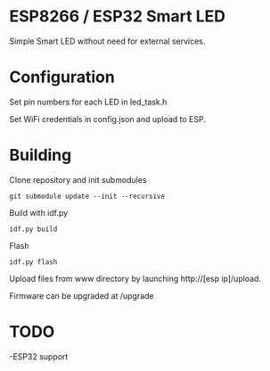 # ESP8266 / ESP32 Smart LED

Simple Smart LED without need for external services.

# Configuration

Set pin numbers for each LED in led_task.h

Set WiFi credentials in config.json and upload to ESP.

# Building

Clone repository and init submodules

`git submodule update --init --recursive`

Build with idf.py

`idf.py build`

Flash

`idf.py flash`

Upload files from www directory by launching http://[esp ip]/upload.

Firmware can be upgraded at /upgrade

# TODO

-ESP32 support
